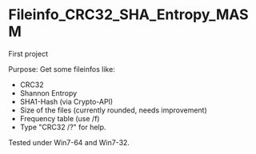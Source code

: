 Fileinfo_CRC32_SHA_Entropy_MASM
===============================

First project

Purpose: Get some fileinfos like:
  - CRC32
  - Shannon Entropy
  - SHA1-Hash (via Crypto-API)
  - Size of the files (currently rounded, needs improvement)
  - Frequency table (use /f)
  - Type "CRC32 /?" for help.
  
Tested under Win7-64 and Win7-32.
